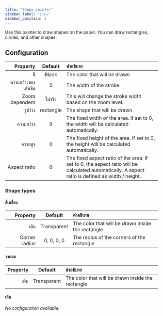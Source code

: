 ```yaml
---
title: "Shape painter"
sidebar_label: "รูปร่าง"
sidebar_position: 3
---
```



Use this painter to draw shapes on the paper. You can draw rectangles, circles, and other shapes.

## Configuration

|            Property |  Default  | คำอธิบาย                                                                                                                                         |
| -------------------:|:---------:|:------------------------------------------------------------------------------------------------------------------------------------------------ |
|                  สี |   Black   | The color that will be drawn                                                                                                                     |
| ความกว้างของเส้นขีด |     5     | The width of the stroke                                                                                                                          |
|      Zoom dependent |  ไม่จริง  | This will change the stroke width based on the zoom level.                                                                                       |
|             รูปร่าง | rectangle | The shape that will be drawn                                                                                                                     |
|           ความกว้าง |     0     | The fixed width of the area. If set to 0, the width will be calculated automatically.                                                            |
|             ความสูง |     0     | The fixed height of the area. If set to 0, the height will be calculated automatically.                                                          |
|        Aspect ratio |     0     | The fixed aspect ratio of the area. If set to 0, the aspect ratio will be calculated automatically. A aspect ratio is defined as width / height. |

### Shape types

#### สี่เหลี่ยม

|      Property |   Default   | คำอธิบาย                                          |
| -------------:|:-----------:|:------------------------------------------------- |
|          เติม | Transparent | The color that will be drawn inside the rectangle |
| Corner radius | 0, 0, 0, 0  | The radius of the corners of the rectangle        |

#### วงกลม

| Property |   Default   | คำอธิบาย                                          |
| --------:|:-----------:|:------------------------------------------------- |
|     เติม | Transparent | The color that will be drawn inside the rectangle |

#### เส้น

*No configuration available.*
